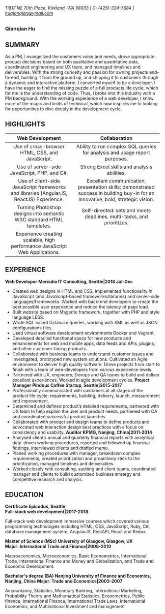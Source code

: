 


###### 11817 NE 70th Place, Kirkland, WA 98033 | C: (425)-324-7684 | huqianqian@ymail.com ######          
### Qianqian Hu ###

SUMMARY
---
  <p>As a PM, I evangelized the customers voice and needs, drove appropriate product decisions based on both qualitative and quantitative data, coordinated engineering and UX team, and managed timelines and deliverables. With the strong curiosity and passion for owning projects end-to-end, building it from the ground up, and shipping it to customers through a dynamic and interactive platform, I converted myself to be a developer. I have the eager to find the missing puzzle of a full products life cycle, which for me is the understanding of code. Thus, I broke into this industry with a PM background. With the working experience of a web developer, I know more of the magic and limits of technical, which now inspires me to looking for opportunities to dive deeply in the development cycle.</p>

HIGHLIGHTS
---
| Web Development | Collaboration   |
| :-------------: | :-------------: |
| Use of cross-browser HTML, CSS, and JavaScript. | Ability to run complex SQL queries for analysis and usage report purposes. |
| Use of server-side JavaScript, PHP, and C#. |Strong Excel skills and analysis abilities. |
| Use of client-side JavaScript frameworks and libraries (AngularJS, ReactJS) Experience.| Excellent communication, presentation skills; demonstrated success in building buy-in for an innovative, bold, strategic vision. |
| Turning Photoshop designs into semantic W3C standard HTML templates. | Self-directed: sets and meets deadlines, multi-tasks, and prioritizes. |
| Experience creating scalable, high performance JavaScript Web Applications. |   |


EXPERIENCE
---
  **Web Developer**
  **Mercutio IT Consulting, Seattle|2018 Jul-Dec**
+ Created web designs in HTML and CSS. Implemented functionality in JavaScript (and JavaScript-based frameworks/libraries) and server-side languages/frameworks. Worked with back-end developers to create the best possible user experience and reduce the latency of page load.
+ Built website based on Magento framework, together with PHP and style language LESS.
+ Wrote SQL based Database queries, working with XML as well as JSON configurations files.
+ Used virtual software development environments Docker and Vagrant.
+ Developed detailed functional specs for new products and enhancements for web and mobile apps, data feeds and APIs, plugins, and other customer-facing products.
+ Collaborated with business teams to understand customer issues and investigated, prototyped new system solutions. Cultivated an Agile environment to deliver high quality software. Drove projects from start to finish with a team of web-developers from various experience levels.
+ Partnered with UX, engineers, Devops and QA teams to build and deliver excellent experiences. Worked in agile development cycles.
  **Project Manager**
  **Pindous Coffee Startup, Seattle|2015-2017**
+ Professionally communicated with customers at all stages of the product life cycle: requirements, building, delivery, launch, measurement and improvement.
+ Determined and defined product’s detailed requirements, partnered with UX team to help explain the user and product needs, partnered with QA and coordinated successful product launches.
+ Collaborated with product and design teams to define products and advocated web interaction design best practices with a focus on consistency and usability.
  **Auditor**
  **KPMG, Nanjing, China|2011-2014**
+ Analysed client’s annual and quarterly financial reports with analytical data-driven working procedures, reported and followed up financial findings, interviewed clients and drafted memo.
+ Planed working procedures with manager, breakdown complex requirements, created prioritization and proactively stick to the prioritization, managed timelines and deliverables.
+ Worked closely with consulting, auditing and client teams, coordinated manager and clients to build customized business strategy and competitive research and analysis.

EDUCATION
---
  **Certificate**
  **Epicodus, Seattle**    		
  **Full-stack web development|2017-2018**

Full-stack web development immersive courses which covered various programming technologies including HTML, CSS, JavaScript, Ruby, C#, database management system, AngularJS, RestAPI, React and Redux.

  **Master of Science (MSc)**
  **University of Glasgow, Glasgow, UK**     		
  **Major: International Trade and Finance|2008-2010**

Macroeconomics, Microeconomics, Basic Econometrics, International Trade, International Finance and Money and Globalization, and Trade and Economic Development.

  **Bachelor's degree (BA)**
  **Nanjing University of Finance and Economics, Nanjing, China**
  **Major: Trade and Economics|2003-2007**

Accountancy, Statistics, Monetary Banking, International Marketing, Probability Theory and Mathematical Statistics, Econometrics, Public finance, International Finance, International Trade Laws, International Economics, and Multinational Investment and management
